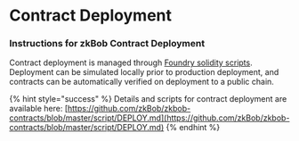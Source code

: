 # Contract Deployment

### Instructions for zkBob Contract Deployment

Contract deployment is managed through [Foundry solidity scripts](https://book.getfoundry.sh/tutorials/solidity-scripting).  Deployment can be simulated locally prior to production deployment, and contracts can be automatically verified on deployment to a public chain.&#x20;

{% hint style="success" %}
Details and scripts for contract deployment are available here: [https://github.com/zkBob/zkbob-contracts/blob/master/script/DEPLOY.md](https://github.com/zkBob/zkbob-contracts/blob/master/script/DEPLOY.md)
{% endhint %}
